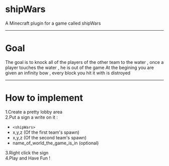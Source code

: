 # shipWars
A Minecraft plugin for a game called shipWars
___
# Goal
The goal is to knock all of the players of the other team to the water , once a player touches the water , he is out of the game
At the begining you are given an infinity bow , every block you hit it with is distroyed
___
# How to implement
1.Create a pretty lobby area</br>
2.Put a sign a write on it :
   * `<shipWars>`
   * x,y,z (Of the first team's spawn)
   * x,y,z (Of the second team's spawn)
   * name_of_world_the_game_is_in (optional)  
   
3.Right click the sign</br>
4.Play and Have Fun !
